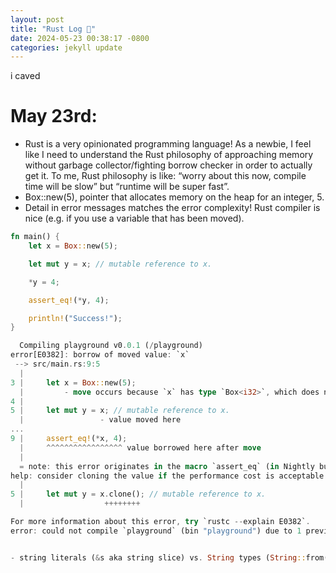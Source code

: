 ```yaml
---
layout: post
title: "Rust Log 🦀"
date: 2024-05-23 00:38:17 -0800
categories: jekyll update
---
```


i caved

# May 23rd:

- Rust is a very opinionated programming language! As a newbie, I feel like I need to understand the Rust philosophy of approaching memory without garbage collector/fighting borrow checker in order to actually get it. To me, Rust philosophy is like: “worry about this now, compile time will be slow” but “runtime will be super fast”.
- Box::new(5), pointer that allocates memory on the heap for an integer, 5.
- Detail in error messages matches the error complexity! Rust compiler is nice (e.g. if you use a variable that has been moved).

```rust
fn main() {
    let x = Box::new(5);

    let mut y = x; // mutable reference to x.

    *y = 4;

    assert_eq!(*y, 4);

    println!("Success!");
}

  Compiling playground v0.0.1 (/playground)
error[E0382]: borrow of moved value: `x`
 --> src/main.rs:9:5
  |
3 |     let x = Box::new(5);
  |         - move occurs because `x` has type `Box<i32>`, which does not implement the `Copy` trait
4 |
5 |     let mut y = x; // mutable reference to x.
  |                 - value moved here
...
9 |     assert_eq!(*x, 4);
  |     ^^^^^^^^^^^^^^^^^ value borrowed here after move
  |
  = note: this error originates in the macro `assert_eq` (in Nightly builds, run with -Z macro-backtrace for more info)
help: consider cloning the value if the performance cost is acceptable
  |
5 |     let mut y = x.clone(); // mutable reference to x.
  |                  ++++++++

For more information about this error, try `rustc --explain E0382`.
error: could not compile `playground` (bin "playground") due to 1 previous error


- string literals (&s aka string slice) vs. String types (String::from("hello world"); stored as vector of bytes) are a thing!
```
